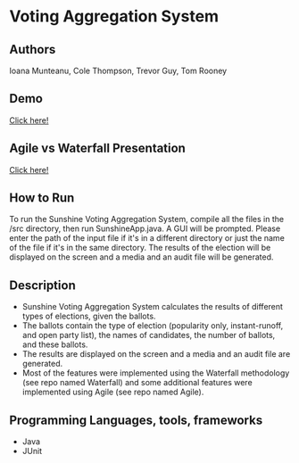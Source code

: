 # Voting Aggregation System

## Authors
Ioana Munteanu, Cole Thompson, Trevor Guy, Tom Rooney

## Demo
[Click here!](https://www.youtube.com/watch?v=JMkiw616-SE)

## Agile vs Waterfall Presentation
[Click here!](https://www.youtube.com/watch?v=XZn5SEVeZ2E)

## How to Run
To run the Sunshine Voting Aggregation System, compile all the files in the /src directory, then run SunshineApp.java. A GUI will be prompted. Please enter the path of the input file if it's in a different directory or just the name of the file if it's in the same directory. The results of the election will be displayed on the screen and a media and an audit file will be generated.

## Description
 - Sunshine Voting Aggregation System calculates the results of different types of elections, given the ballots.
 - The ballots contain the type of election (popularity only, instant-runoff, and open party list), the names of candidates, the number of ballots, and these ballots.
 - The results are displayed on the screen and a media and an audit file are generated.
 - Most of the features were implemented using the Waterfall methodology (see repo named Waterfall) and some additional features were implemented using Agile (see repo named Agile).

## Programming Languages, tools, frameworks
- Java
- JUnit
